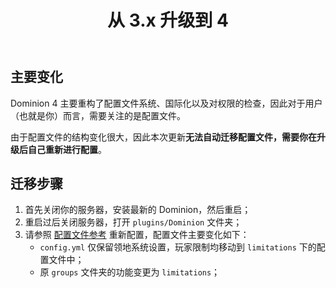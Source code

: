 ﻿---
title: 从 3.x 升级到 4
createTime: 2025/02/24 15:07:02
permalink: /doc/owner/other/upgrade/
---

## 主要变化

Dominion 4 主要重构了配置文件系统、国际化以及对权限的检查，因此对于用户（也就是你）而言，需要关注的是配置文件。

由于配置文件的结构变化很大，因此本次更新**无法自动迁移配置文件，需要你在升级后自己重新进行配置**。

## 迁移步骤

1. 首先关闭你的服务器，安装最新的 Dominion，然后重启；
2. 重启过后关闭服务器，打开 `plugins/Dominion` 文件夹；
3. 请参照 [配置文件参考](/doc/owner/config-ref/overview/) 重新配置，配置文件主要变化如下：
    - `config.yml` 仅保留领地系统设置，玩家限制均移动到 `limitations` 下的配置文件中；
    - 原 `groups` 文件夹的功能变更为 `limitations`；

